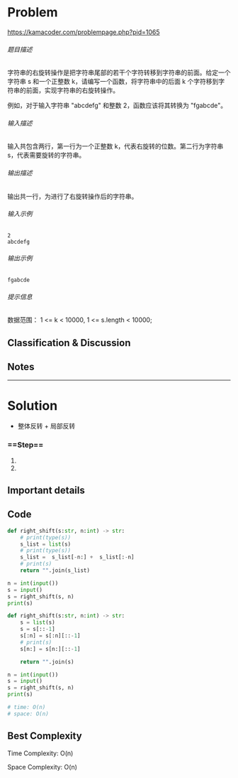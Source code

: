 # Problem

https://kamacoder.com/problempage.php?pid=1065

###### 题目描述

字符串的右旋转操作是把字符串尾部的若干个字符转移到字符串的前面。给定一个字符串 s 和一个正整数 k，请编写一个函数，将字符串中的后面 k 个字符移到字符串的前面，实现字符串的右旋转操作。 

例如，对于输入字符串 "abcdefg" 和整数 2，函数应该将其转换为 "fgabcde"。

###### 输入描述

输入共包含两行，第一行为一个正整数 k，代表右旋转的位数。第二行为字符串 s，代表需要旋转的字符串。

###### 输出描述

输出共一行，为进行了右旋转操作后的字符串。

###### 输入示例

```
2
abcdefg
```

###### 输出示例

```
fgabcde
```

###### 提示信息

数据范围：
1 <= k < 10000,
1 <= s.length < 10000;



## Classification & Discussion





## Notes





****

# Solution

- 整体反转 + 局部反转

### ==Step==

1. 
2. 





## Important details





## Code

```python
def right_shift(s:str, n:int) -> str:
    # print(type(s))
    s_list = list(s)
    # print(type(s))
    s_list =  s_list[-n:] +  s_list[:-n]
    # print(s)
    return "".join(s_list)

n = int(input())
s = input()
s = right_shift(s, n)
print(s)
```



```py
def right_shift(s:str, n:int) -> str:
    s = list(s)
    s = s[::-1]
    s[:n] = s[:n][::-1]
    # print(s)
    s[n:] = s[n:][::-1]

    return "".join(s)

n = int(input())
s = input()
s = right_shift(s, n)
print(s)

# time: O(n)
# space: O(n)
```





## Best Complexity

Time Complexity: O(n)

Space Complexity: O(n)